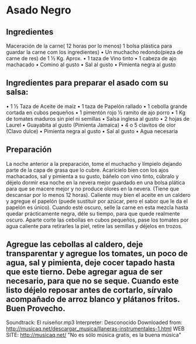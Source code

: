# Asado Negro

## Ingredientes
Maceración de la carne( 12 horas por lo menos)
1 bolsa plástica para guardar la carne com los ingredientes)
• Un muchacho redondo(pieza de carne de res) de 1 ½ Kg. Aprox.
• 1 taza de Vino tinto
• 1 cabeza de ajo machacado
• Comino al gusto
• Sal al gusto
• Pimienta negra al gusto

## Ingredientes para preparar el asado com su salsa:
• 1 ½ Taza de Aceite de maíz
• 1 taza de Papelón rallado
• 1 cebolla grande cortada en cubos pequeños
• 1 pimentón rojo
½ ramito de ajo porro
• 1 Kg de tomates maduros sin piel ni semillas
• Salsa inglesa al gusto
• 2 hojas de Laurel
• Guayabita al gusto (Pimienta Jamaica)
• 4 o 5 clavitos de olor (Clavo dulce)
• Pimienta negra al gusto
• Sal al gusto
• Agua necesaria

## Preparación
La noche anterior a la preparación, tome el muchacho y límpielo dejando parte de la capa de grasa que lo cubre. Acarícielo bien con los ajos machacados, sal y pimienta a su gusto, báñelo con vino tinto, cúbralo y déjelo dormir esa noche en la nevera mejor guardado en una bolsa plática para que se macere mejor y no produce olores en la nevera. (Tiene que descansar por lo menos 12 horas).
Caliente muy bien el aceite en un caldero y agregue el papelón (puede sustituir por azúcar, pero el sabor que le da el papelón es único).
Cuando esté oscuro, selle la carne en esta mezcla hasta quedar prácticamente negra, déle su tiempo, para que quede realmente oscuro. Aparte corte las cebollas en cubos pequeños, pase los tomates por agua caliente para retirarles la piel, retire las semillas y déjelos en trozos. 

Agregue las cebollas al caldero, deje transparentar y agregue los tomates, un poco de agua, sal y pimienta, deje cocer tapado hasta que este tierno. Debe agregar agua de ser necesario, para que no se seque. Cuando este listo déjelo reposar antes de cortarlo, sírvalo acompañado de arroz blanco y plátanos fritos.
Buen Provecho.
--------------------------------------------------------------------------
Soundtrack:   El ruiseñor.mp3
Interpreter:  Desconocido
 Downloaded from:  http://musicaq.net/descargar_musica/llaneras-instrumentales-1.html
WEB SITE:  http://musicaq.net/
"No es sólo música gratis, es la buena música"